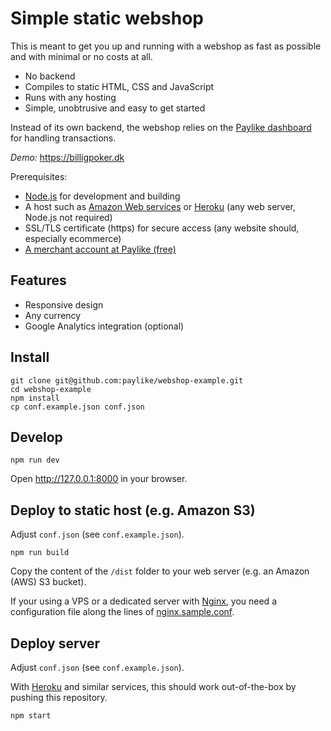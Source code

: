 # Simple static webshop

This is meant to get you up and running with a webshop as fast as possible and
with minimal or no costs at all.

- No backend
- Compiles to static HTML, CSS and JavaScript
- Runs with any hosting
- Simple, unobtrusive and easy to get started

Instead of its own backend, the webshop relies on the [Paylike
dashboard](https://app.paylike.io) for handling transactions.

*Demo:* https://billigpoker.dk

Prerequisites:

- [Node.js](https://nodejs.org/en/download/) for development and building
- A host such as [Amazon Web services](https://aws.amazon.com/s3/) or [Heroku](https://www.heroku.com) (any web server, Node.js not required)
- SSL/TLS certificate (https) for secure access (any website should, especially ecommerce)
- [A merchant account at Paylike (free)](https://app.paylike.io)

## Features

- Responsive design
- Any currency
- Google Analytics integration (optional)

## Install

```
git clone git@github.com:paylike/webshop-example.git
cd webshop-example
npm install
cp conf.example.json conf.json
```

## Develop

```
npm run dev
```

Open http://127.0.0.1:8000 in your browser.

## Deploy to static host (e.g. Amazon S3)

Adjust `conf.json` (see `conf.example.json`).

```
npm run build
```

Copy the content of the `/dist` folder to your web server (e.g. an Amazon
(AWS) S3 bucket).

If your using a VPS or a dedicated server with [Nginx](http://nginx.org), you
need a configuration file along the lines of
[nginx.sample.conf](nginx.sample.conf).

## Deploy server

Adjust `conf.json` (see `conf.example.json`).

With [Heroku](https://www.heroku.com) and similar services, this should work
out-of-the-box by pushing this repository.

```
npm start
```
